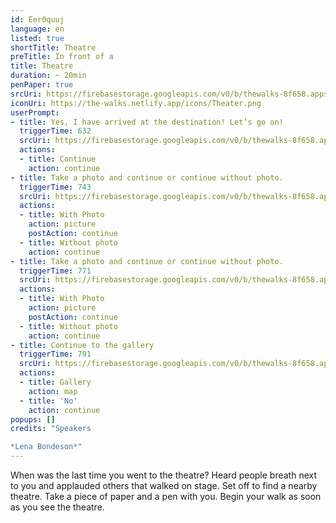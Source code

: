 ```yaml
---
id: Eer0quuj
language: en
listed: true
shortTitle: Theatre
preTitle: In front of a
title: Theatre
duration: ~ 20min
penPaper: true
srcUri: https://firebasestorage.googleapis.com/v0/b/thewalks-8f658.appspot.com/o/static%2Fmedias%2Fen_Eer0quuj.mp3?alt=media&token=2ade96b9-877c-46f7-9160-b2c01d64bf21
iconUri: https://the-walks.netlify.app/icons/Theater.png
userPrompt:
- title: Yes, I have arrived at the destination! Let’s go on!
  triggerTime: 632
  srcUri: https://firebasestorage.googleapis.com/v0/b/thewalks-8f658.appspot.com/o/mp3%2Fv0%2Fde_Eer0quuj%2Fde_Eer0quuj_loop_1.mp3?alt=media&token=d5ae65db-cdd5-4d16-974b-2337da49711d
  actions:
  - title: Continue
    action: continue
- title: Take a photo and continue or continue without photo.
  triggerTime: 743
  srcUri: https://firebasestorage.googleapis.com/v0/b/thewalks-8f658.appspot.com/o/mp3%2Fv0%2Fde_Eer0quuj%2Fde_Eer0quuj_loop_2.mp3?alt=media&token=06c94fbf-df5a-4e56-84bf-1798ae46b08f
  actions:
  - title: With Photo
    action: picture
    postAction: continue
  - title: Without photo
    action: continue
- title: Take a photo and continue or continue without photo.
  triggerTime: 771
  srcUri: https://firebasestorage.googleapis.com/v0/b/thewalks-8f658.appspot.com/o/static%2Fmedias%2Fde_Eer0quuj_loop_3.mp3?alt=media&token=1b47c2d6-0ff0-456d-9cd7-23734926441e
  actions:
  - title: With Photo
    action: picture
    postAction: continue
  - title: Without photo
    action: continue
- title: Continue to the gallery
  triggerTime: 791
  srcUri: https://firebasestorage.googleapis.com/v0/b/thewalks-8f658.appspot.com/o/static%2Fmedias%2Fmulti_Zeubeel8_loop.mp3?alt=media&token=88349085-3303-48b9-bdc6-fd7b09519a26
  actions:
  - title: Gallery
    action: map
  - title: 'No'
    action: continue
popups: []
credits: "Speakers

*Lena Bondeson*"
---
```

When was the last time you went to the theatre? Heard people breath next to you and applauded others that walked on stage. Set off to find a nearby theatre. Take a piece of paper and a pen with you. Begin your walk as soon as you see the theatre.
